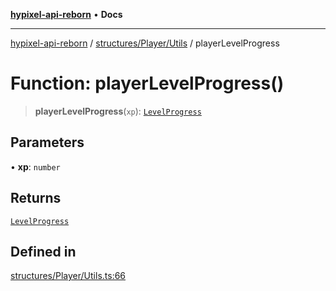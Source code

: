[**hypixel-api-reborn**](../../../../README.md) • **Docs**

***

[hypixel-api-reborn](../../../../modules.md) / [structures/Player/Utils](../README.md) / playerLevelProgress

# Function: playerLevelProgress()

> **playerLevelProgress**(`xp`): [`LevelProgress`](../../Types/interfaces/LevelProgress.md)

## Parameters

• **xp**: `number`

## Returns

[`LevelProgress`](../../Types/interfaces/LevelProgress.md)

## Defined in

[structures/Player/Utils.ts:66](https://github.com/Kathund/REBORN-docs-TEST/blob/226e7f6a62bb6bca87ef0828ac84e9098d59f860/src/structures/Player/Utils.ts#L66)
